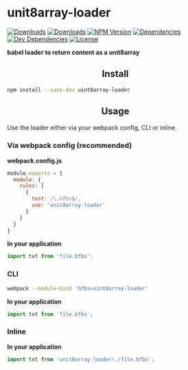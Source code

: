 # unit8array-loader

[![Downloads][npm-dm]][package-url]
[![Downloads][npm-dt]][package-url]
[![NPM Version][npm-v]][package-url]
[![Dependencies][deps]][package-url]
[![Dev Dependencies][dev-deps]][package-url]
[![License][license]][package-url]

__babel loader to return content as a unit8array__

<h2 align="center">Install</h2>

```bash
npm install --save-dev uint8array-loader
```

<h2 align="center">Usage</h2>

Use the loader either via your webpack config, CLI or inline.

### Via webpack config (recommended)

**webpack.config.js**
```js
module.exports = {
  module: {
    rules: [
      {
        test: /\.bfbs$/,
        use: 'unit8array-loader'
      }
    ]
  }
}
```

**In your application**
```js
import txt from 'file.bfbs';
```

### CLI

```bash
webpack --module-bind 'bfbs=uint8array-loader'
```

**In your application**
```js
import txt from 'file.bfbs';
```

### Inline

**In your application**
```js
import txt from 'unit8array-loader!./file.bfbs';
```
[npm-dm]: https://img.shields.io/npm/dm/uint8array-loader.svg
[npm-dt]: https://img.shields.io/npm/dt/uint8array-loader.svg
[npm-v]: https://img.shields.io/npm/v/uint8array-loader.svg
[deps]: https://img.shields.io/david/jcgertig/uint8array-loader.svg
[dev-deps]: https://img.shields.io/david/dev/jcgertig/uint8array-loader.svg
[license]: https://img.shields.io/npm/l/uint8array-loader.svg
[package-url]: https://npmjs.com/package/uint8array-loader
